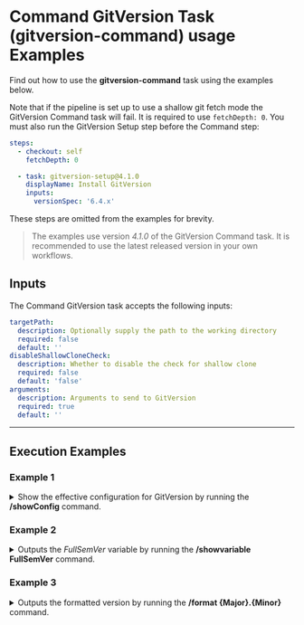 # Command GitVersion Task (gitversion-command) usage Examples

Find out how to use the **gitversion-command** task using the examples below.

Note that if the pipeline is set up to use a shallow git fetch mode the GitVersion Command task will fail. It is required to use `fetchDepth: 0`.
You must also run the GitVersion Setup step before the Command step:

```yaml
steps:
  - checkout: self
    fetchDepth: 0

  - task: gitversion-setup@4.1.0
    displayName: Install GitVersion
    inputs:
      versionSpec: '6.4.x'
```

These steps are omitted from the examples for brevity.

> The examples use version _4.1.0_ of the GitVersion Command task.  It is recommended to use the latest released version in your own workflows.

## Inputs

The Command GitVersion task accepts the following inputs:

```yaml
targetPath:
  description: Optionally supply the path to the working directory
  required: false
  default: ''
disableShallowCloneCheck:
  description: Whether to disable the check for shallow clone
  required: false
  default: 'false'
arguments:
  description: Arguments to send to GitVersion
  required: true
  default: ''
```

---

## Execution Examples

### Example 1

<details>
  <summary>Show the effective configuration for GitVersion by running the <b>/showConfig</b> command.</summary>

```yaml
steps:
  # gitversion-setup@4.1.0 task omitted for brevity.

  - task: gitversion-command@4.1.0
    displayName: Display GitVersion config
    inputs:
      arguments: '/showConfig'
```

</details>

### Example 2

<details>
  <summary>Outputs the <i>FullSemVer</i> variable by running the <b>/showvariable FullSemVer</b> command.</summary>

```yaml
steps:
  # gitversion-setup@4.1.0 task omitted for brevity.

  - task: gitversion-command@4.1.0
    displayName: Output the FullSemVer variable
    inputs:
      arguments: '/showvariable FullSemVer'
```

</details>

### Example 3

<details>
  <summary>Outputs the formatted version by running the <b>/format {Major}.{Minor}</b> command.</summary>

```yaml
steps:
  # gitversion-setup@4.1.0 task omitted for brevity.

  - task: gitversion-command@4.1.0
    displayName: Output the formatted version
    inputs:
      arguments: '/format {Major}.{Minor}' # any Output Variable can be used here
```

</details>

